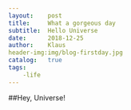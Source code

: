 ```yaml
---
layout:    post
title:     What a gorgeous day
subtitle:  Hello Universe
date:      2018-12-25
author:    Klaus
header-img:img/blog-firstday.jpg
catalog:   true
tags:
    -life
---
```


##Hey,
Universe!








